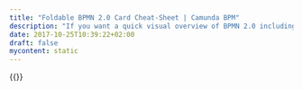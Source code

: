 ```yaml
---
title: "Foldable BPMN 2.0 Card Cheat-Sheet | Camunda BPM"
description: "If you want a quick visual overview of BPMN 2.0 including all the symbols and accompanying descriptions, this foldable card is perfect to print and keep at your desk."
date: 2017-10-25T10:39:22+02:00
draft: false
mycontent: static
---
```

{{<whitepapers-single
title="Foldable BPMN 2.0 Card"
teaser="<p>If you want a quick visual overview of BPMN 2.0 including all the symbols and accompanying descriptions, this foldable card is perfect to print and keep at your desk. </p>"
mcautomationid="4bb1e1163f"
mcemailid="e40592a641"
hsformid="0afd854b-213f-4084-8874-022f45a002be"
pdf="//assets.ctfassets.net/vpidbgnakfvf/4MccXptst2WyQUYMOkUEyY/28afa6411dc85b12aa9a3b6e964dff79/Foldable_BPMN_card.pdf"
thumbnail="//images.ctfassets.net/vpidbgnakfvf/2VcnVwsNteEAsUqCigAEEG/0b31b7dbd8a1c6eea9eea6cc9e5ab2d2/klappkarte_en.jpg">}}